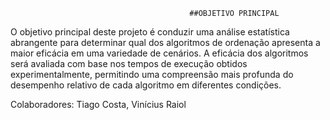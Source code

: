                                             ##OBJETIVO PRINCIPAL


O objetivo principal deste projeto é conduzir uma análise estatística abrangente para determinar qual dos algoritmos de ordenação apresenta a maior eficácia em uma variedade de cenários. A eficácia dos algoritmos será avaliada com base nos tempos de execução obtidos experimentalmente, permitindo uma compreensão mais profunda do desempenho relativo de cada algoritmo em diferentes condições.

Colaboradores: Tiago Costa, Vinícius Raiol
